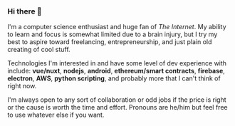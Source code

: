 ### Hi there 👋
I'm a computer science enthusiast and huge fan of *The Internet*. My ability to learn and focus is somewhat limited due to a brain injury, but I try my best to aspire toward freelancing, entrepreneurship, and just plain old creating of cool stuff.

Technologies I'm interested in and have some level of dev experience with include: **vue/nuxt**, **nodejs**, **android**, **ethereum/smart contracts**, **firebase**, **electron**, **AWS**, **python scripting**, and probably more that I can't think of right now. 

I'm always open to any sort of collaboration or odd jobs if the price is right or the cause is worth the time and effort. Pronouns are he/him but feel free to use whatever else if you want. 
<!--
**schbz/schbz** is a ✨ _special_ ✨ repository because its `README.md` (this file) appears on your GitHub profile.

Here are some ideas to get you started:

- 🔭 I’m currently working on ...
- 🌱 I’m currently learning ...
- 👯 I’m looking to collaborate on ...
- 🤔 I’m looking for help with ...
- 💬 Ask me about ...
- 📫 How to reach me: ...
- 😄 Pronouns: ...
- ⚡ Fun fact: ...
-->
